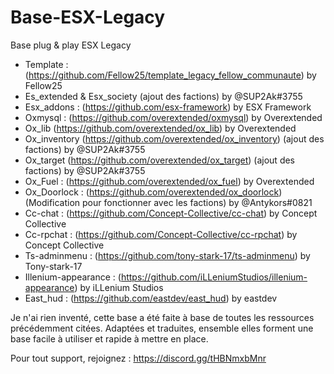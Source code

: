 # Base-ESX-Legacy

Base plug & play ESX Legacy

- Template : (https://github.com/Fellow25/template_legacy_fellow_communaute) by Fellow25
- Es_extended & Esx_society (ajout des factions) by @SUP2Ak#3755
- Esx_addons : (https://github.com/esx-framework) by ESX Framework
- Oxmysql : (https://github.com/overextended/oxmysql) by Overextended
- Ox_lib (https://github.com/overextended/ox_lib) by Overextended
- Ox_inventory (https://github.com/overextended/ox_inventory) (ajout des factions) by @SUP2Ak#3755
- Ox_target (https://github.com/overextended/ox_target) (ajout des factions) by @SUP2Ak#3755
- Ox_Fuel : (https://github.com/overextended/ox_fuel) by Overextended
- Ox_Doorlock : (https://github.com/overextended/ox_doorlock) (Modification pour fonctionner avec les factions) by @Antykors#0821
- Cc-chat : (https://github.com/Concept-Collective/cc-chat) by Concept Collective
- Cc-rpchat : (https://github.com/Concept-Collective/cc-rpchat) by Concept Collective
- Ts-adminmenu : (https://github.com/tony-stark-17/ts-adminmenu) by Tony-stark-17
- Illenium-appearance : (https://github.com/iLLeniumStudios/illenium-appearance) by iLLenium Studios
- East_hud : (https://github.com/eastdev/east_hud) by eastdev

Je n'ai rien inventé, cette base a été faite à base de toutes les ressources précédemment citées. Adaptées et traduites, ensemble elles forment une base facile à utiliser et rapide à mettre en place.

Pour tout support, rejoignez : https://discord.gg/tHBNmxbMnr
